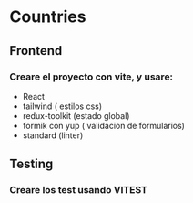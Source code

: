 # Countries

## Frontend

### Creare el proyecto con vite, y usare:

* React
* tailwind ( estilos css)
* redux-toolkit (estado global)
* formik con yup ( validacion de formularios)
* standard (linter) 

## Testing

### Creare los test usando VITEST
